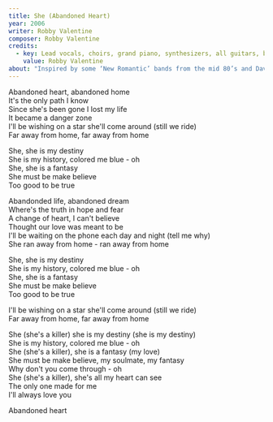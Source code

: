 ```yaml
---
title: She (Abandoned Heart)
year: 2006
writer: Robby Valentine
composer: Robby Valentine
credits:
  - key: Lead vocals, choirs, grand piano, synthesizers, all guitars, bass-guitar, drum programming
    value: Robby Valentine
about: "Inspired by some ‘New Romantic’ bands from the mid 80’s and David Bowie from that era. First time I sang lower than I usually do. I tried to get a bit of an 80’s sound in the production. Again some things are taken from the demo I couldn’t get better: the Lead vocal and guitar solo. Most of the drums is a drum machine programmed. Recorded this song 3 times. Twice with real drums, but in the end it asked for a tighter, more mechanical approach."
---
```


<p>Abandoned heart, abandoned home<br />
It's the only path I know<br />
Since she's been gone I lost my life<br />
It became a danger zone<br />
I'll be wishing on a star she'll come around (still we ride)<br />
Far away from home, far away from home</p>

<p>She, she is my destiny<br />
She is my history, colored me blue - oh<br />
She, she is a fantasy<br />
She must be make believe<br />
Too good to be true</p>

<p>Abandonded life, abandoned dream<br />
Where's the truth in hope and fear<br />
A change of heart, I can't believe<br />
Thought our love was meant to be<br />
I'll be waiting on the phone each day and night (tell me why)<br />
She ran away from home - ran away from home</p>

<p>She, she is my destiny<br />
She is my history, colored me blue - oh<br />
She, she is a fantasy<br />
She must be make believe<br />
Too good to be true</p>

<p>I'll be wishing on a star she'll come around (still we ride)<br />
Far away from home, far away from home</p>

<p>She (she's a killer) she is my destiny (she is my destiny)<br />
She is my history, colored me blue - oh<br />
She (she's a killer), she is a fantasy (my love)<br />
She must be make believe, my soulmate, my fantasy<br />
Why don't you come through - oh<br />
She (she's a killer), she's all my heart can see<br />
The only one made for me<br />
I'll always love you</p>

<p>Abandoned heart</p>